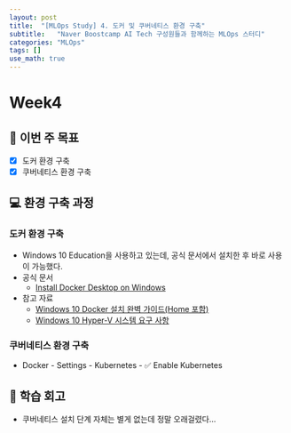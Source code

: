 ```yaml
---
layout: post
title:  "[MLOps Study] 4. 도커 및 쿠버네티스 환경 구축"
subtitle:   "Naver Boostcamp AI Tech 구성원들과 함께하는 MLOps 스터디"
categories: "MLOps"
tags: []
use_math: true
---
```


# Week4

## 📝 이번 주 목표

- [x] 도커 환경 구축
- [x] 쿠버네티스 환경 구축

## 💻 환경 구축 과정

### 도커 환경 구축

* Windows 10 Education을 사용하고 있는데, 공식 문서에서 설치한 후 바로 사용이 가능했다.
* 공식 문서
  * [Install Docker Desktop on Windows](https://docs.docker.com/desktop/windows/install/)
* 참고 자료
  * [Windows 10 Docker 설치 완벽 가이드(Home 포함)](https://www.lainyzine.com/ko/article/a-complete-guide-to-how-to-install-docker-desktop-on-windows-10/)
  * [Windows 10 Hyper-V 시스템 요구 사항](https://docs.microsoft.com/ko-kr/virtualization/hyper-v-on-windows/reference/hyper-v-requirements)

### 쿠버네티스 환경 구축

* Docker - Settings - Kubernetes - ✅ Enable Kubernetes

## 🚀 학습 회고

* 쿠버네티스 설치 단계 자체는 별게 없는데 정말 오래걸렸다...

